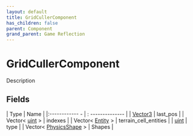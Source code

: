 ```yaml
---
layout: default
title: GridCullerComponent
has_children: false
parent: Component
grand_parent: Game Reflection
---
```

# GridCullerComponent
Description 

## Fields
| Type | Name |
|:------------ - | : -------------- |
| [Vector3](game-reflection/classes/vector3.md) | last_pos |
| Vector< [uint](game-reflection/components/uint.md) > | indexes |
| Vector< [Entity](game-reflection/classes/entity.md) > | terrain_cell_entities |
| [uint](game-reflection/components/uint.md) | type |
| Vector< [PhysicsShape](game-reflection/classes/physics_shape.md) > | Shapes |
